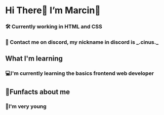 <h1>Hi There👋 I’m Marcin🧐</h1>

<h3>🛠️ Currently working in HTML and CSS</h3>
<h3>💬 Contact me on discord, my nickname in discord is _.cinus._</h3>

<h2>What I'm learning</h2>
<h3>💻I'm currently learning the basics frontend web developer</h3>

<h2>🤔Funfacts about me</h2>

<h3>👀I'm very young</h3>

<!--
**Cinkociento/Cinkociento** is a ✨ _special_ ✨ repository because its `README.md` (this file) appears on your GitHub profile.

Here are some ideas to get you started:

- 🔭 I’m currently working on ...
- 🌱 I’m currently learning ...
- 👯 I’m looking to collaborate on ...
- 🤔 I’m looking for help with ...
- 💬 Ask me about ...
- 📫 How to reach me: ...
- 😄 Pronouns: ...
- ⚡ Fun fact: ...
-->
